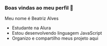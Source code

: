 ### Boas vindas ao meu perfil 💜

Meu nome é Beatriz Alves

- Estudante na Alura
- Estou desenvolvendo linguagem JavaScript
- Organizo e compartilho meus projeto aqui
  
